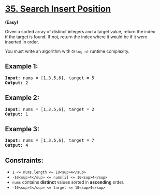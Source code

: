 # [35. Search Insert Position](https://leetcode.com/problems/search-insert-position/)

**(Easy)**

Given a sorted array of distinct integers and a target value, return the index if the target is found. If not, return the index where it would be if it were inserted in order.

You must write an algorithm with `O(log n)` runtime complexity.

## **Example 1:**

<pre><strong>Input:</strong> nums = [1,3,5,6], target = 5
<strong>Output:</strong> 2
</pre>

## **Example 2:**

<pre><strong>Input:</strong> nums = [1,3,5,6], target = 2
<strong>Output:</strong> 1
</pre>

## **Example 3:**

<pre><strong>Input:</strong> nums = [1,3,5,6], target = 7
<strong>Output:</strong> 4
</pre>

## **Constraints:**

* `1 <= nums.length <= 10<sup>4</sup>`
* `-10<sup>4</sup> <= nums[i] <= 10<sup>4</sup>`
* `nums` contains **distinct** values sorted in **ascending** order.
* `-10<sup>4</sup> <= target <= 10<sup>4</sup>`
